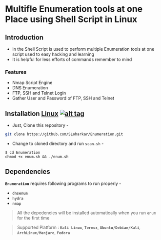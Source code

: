 # Multifle Enumeration tools at one Place using Shell Script in Linux

## Introduction 
- In the Shell Script is used to perform multiple Enumeration tools at one script used to easy hacking and learning  
- It is helpful for less efforts of commands remember to mind 

### Features

- Nmap Script Engine 
- DNS Enumeration 
- FTP, SSH and Telnet Login
- Gather User and Password of FTP, SSH and Telnet

## Installation [Linux](https://wikipedia.org/wiki/Linux) [![alt tag](http://icons.iconarchive.com/icons/dakirby309/simply-styled/32/OS-Linux-icon.png)](https://fr.wikipedia.org/wiki/Linux)
- Just, Clone this repository -
```bash
git clone https://github.com/SLoharkar/Enumeration.git
```
- Change to cloned directory and run `scan.sh` -
````
$ cd Enumeration
chmod +x enum.sh && ./enum.sh
````
## Dependencies
**`Enumeration`** requires following programs to run properly -
- `dnsenum`
- `hydra`
- `nmap`

> All the depedencies will be installed automatically when you run `enum` for the first time

> Supported Platform : **`Kali Linux`**, **`Termux`**, **`Ubuntu/Debian/Kali`**, **`ArchLinux/Manjaro`**, **`Fedora`**
